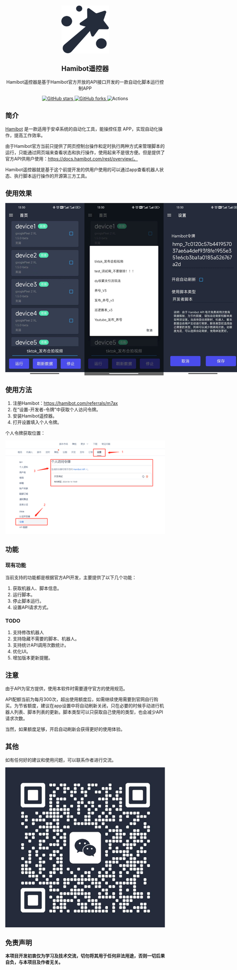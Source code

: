 <p align="center">
    <img src="images/logo.png" width=150/>
</p>
<h2 align="center">Hamibot遥控器</h2>
<div align="center">
Hamibot遥控器是基于Hamibot官方开放的API接口开发的一款自动化脚本运行控制APP
</div>

<p align="center">
    <a href="https://github.com/laosanyuan/HamibotRemoteControl/stargazers">
        <img alt="GitHub stars" src="https://img.shields.io/github/stars/laosanyuan/HamibotRemoteControl">
    </a>
    <a href="https://github.com/laosanyuan/HamibotRemoteControl/network">
        <img alt="GitHub forks" src="https://img.shields.io/github/forks/laosanyuan/HamibotRemoteControl">
    </a>
    <a>
        <img alt="Actions" src="https://img.shields.io/github/downloads/laosanyuan/HamibotRemoteControl/total">
    </a>
</p>

## 简介

[Hamibot](https://hamibot.com/) 是一款适用于安卓系统的自动化工具，能操控任意 APP，实现自动化操作，提高工作效率。 

由于Hamibot官方当前只提供了网页控制台操作和定时执行两种方式来管理脚本的运行，只能通过网页端来查看状态和执行操作，使用起来不是很方便。但是提供了官方API供用户使用：https://docs.hamibot.com/rest/overview/。

Hamibot遥控器就是基于这个前提开发的供用户使用的可以通过app查看机器人状态、执行脚本运行操作的开源第三方工具。

## 使用效果

<div style="width: 750px; overflow: hidden;">
    <img src="images/app_home.jpg" style="float: left; width: 250px;" />
    <img src="images/app_scripts.jpg" style="float: left; width: 250px;" />
    <img src="images/app_settings.jpg" style="float: left; width: 250px;" />
</div>

## 使用方法

1. 注册Hamibot：https://hamibot.com/referrals/m7ax
2. 在“设置-开发者-令牌”中获取个人访问令牌。
3. 安装Hamibot遥控器。
4. 打开设置填入个人令牌。

个人令牌获取位置：

![example](images/hamibot_example.png)

## 功能

### 现有功能

当前支持的功能都是根据官方API开发，主要提供了以下几个功能：

1. 获取机器人、脚本信息。
2. 运行脚本。
3. 停止脚本运行。
4. 设置API请求方式。

### TODO

1. 支持修改机器人
2. 支持隐藏不需要的脚本、机器人。
3. 支持统计API调用次数统计。
4. 优化UI。
5. 增加版本更新提醒。

## 注意

由于API为官方提供，使用本软件时需要遵守官方的使用规范。

API配额当前为每月300次，超出使用额度后，如需继续使用需要到官网自行购买。为节省额度，建议在app设置中将自动刷新关闭，只在必要的时候手动进行机器人列表、脚本列表的更新。脚本类型可以只获取自己使用的类型，也会减少API请求次数。

当然，如果额度足够，开启自动刷新会获得更好的使用体验。

## 其他

如有任何好的建议和使用问题，可以联系作者进行交流。

![qr](images/qr_code.jpg)



##  免责声明

**本项目开发初衷仅为学习及技术交流，切勿将其用于任何非法用途，否则一切后果自负，与本项目及作者无关。**